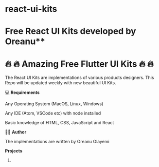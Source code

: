 # react-ui-kits
# Free React UI Kits developed by Oreanu**

# 🔥 🔥 **Amazing Free Flutter UI Kits** 🔥 🔥

The React UI Kits are implementations of various products designers. This Repo will be updated weekly with new beautiful UI Kits.

💻 **Requirements**

Any Operating System (MacOS, Linux, Windows)

Any IDE (Atom, VSCode etc) with node installed 

Basic knowledge of HTML, CSS, JavaScript and React

👨‍💻 **Author**

The implementations are written by Oreanu Olayemi

**Projects**

1. 
